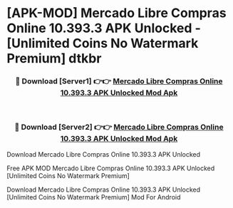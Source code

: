 # [APK-MOD] Mercado Libre  Compras Online 10.393.3 APK Unlocked - [Unlimited Coins No Watermark Premium] dtkbr



<div align="center">
<h3>🔴 Download [Server1] 👉👉 <a href="https://momento.my/?title=Mercado_Libre__Compras_Online_10.393.3_APK_Unlocked">Mercado Libre  Compras Online 10.393.3 APK Unlocked Mod Apk</a></h3><br>

<h3>🔴 Download [Server2] 👉👉 <a href="https://momento.my/?title=Mercado_Libre__Compras_Online_10.393.3_APK_Unlocked">Mercado Libre  Compras Online 10.393.3 APK Unlocked Mod Apk</a></h3>
</div>



Download Mercado Libre  Compras Online 10.393.3 APK Unlocked 

Free APK MOD Mercado Libre  Compras Online 10.393.3 APK Unlocked [Unlimited Coins No Watermark Premium]

Download Mercado Libre  Compras Online 10.393.3 APK Unlocked [Unlimited Coins No Watermark Premium] Mod For Android

